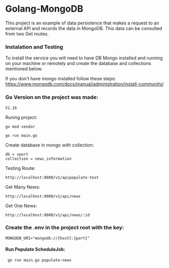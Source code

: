 # Golang-MongoDB
This project is an example of data persistence that makes a request to an external API and records the data in MongoDB. This data can be consulted from two Get routes.

### Instalation and Testing
To install the service you will need to have DB Mongo installed and running on your machine or remotely and create the database and collections mentioned below.

If you don't have mongo installed follow these steps: https://www.mongodb.com/docs/manual/administration/install-community/

### Go Version on the project was made:
```
V1.16
```

Runing project:
```
go mod vendor
```
```
go run main.go
```
Create database in mongo with collection:
```
db = sport
collection = news_information
```

Testing Route:

```
http://localhost:8080/v1/apipopulate-test
```

Get Many News:

```
http://localhost:8080/v1/api/news
```

Get One News:

```
http://localhost:8080/v1/api/news/:id
```

### Create the .env in the project root with the key:

```
MONGODB_URI="mongodb://{host}:{port}"
```

#### Run Populate ScheduleJob:


```
 go run main.go populate-news
```

